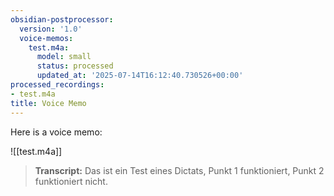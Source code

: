 ```yaml
---
obsidian-postprocessor:
  version: '1.0'
  voice-memos:
    test.m4a:
      model: small
      status: processed
      updated_at: '2025-07-14T16:12:40.730526+00:00'
processed_recordings:
- test.m4a
title: Voice Memo
---
```

Here is a voice memo:

![[test.m4a]]

> **Transcript:**
> Das ist ein Test eines Dictats, Punkt 1 funktioniert, Punkt 2 funktioniert nicht.
